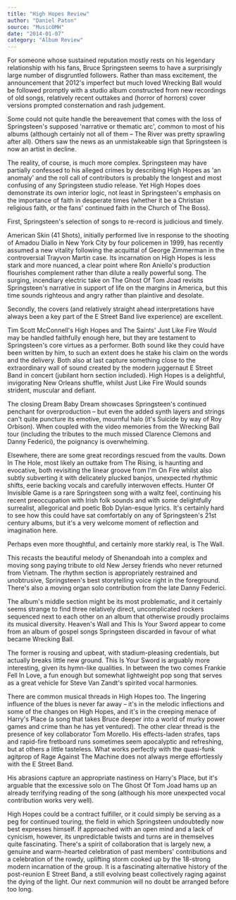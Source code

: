 ```yaml
---
title: "High Hopes Review"
author: "Daniel Paton"
source: "MusicOMH"
date: "2014-01-07"
category: "Album Review"
---
```


For someone whose sustained reputation mostly rests on his legendary relationship with his fans, Bruce Springsteen seems to have a surprisingly large number of disgruntled followers. Rather than mass excitement, the announcement that 2012's imperfect but much loved Wrecking Ball would be followed promptly with a studio album constructed from new recordings of old songs, relatively recent outtakes and (horror of horrors) cover versions prompted consternation and rash judgement.

Some could not quite handle the bereavement that comes with the loss of Springsteen's supposed 'narrative or thematic arc', common to most of his albums (although certainly not all of them – The River was pretty sprawling after all). Others saw the news as an unmistakeable sign that Springsteen is now an artist in decline.

The reality, of course, is much more complex. Springsteen may have partially confessed to his alleged crimes by describing High Hopes as 'an anomaly' and the roll call of contributors is probably the longest and most confusing of any Springsteen studio release. Yet High Hopes does demonstrate its own interior logic, not least in Springsteen's emphasis on the importance of faith in desperate times (whether it be a Christian religious faith, or the fans' continued faith in the Church of The Boss).

First, Springsteen's selection of songs to re-record is judicious and timely.

American Skin (41 Shots), initially performed live in response to the shooting of Amadou Diallo in New York City by four policemen in 1999, has recently assumed a new vitality following the acquittal of George Zimmerman in the controversial Trayvon Martin case. Its incarnation on High Hopes is less stark and more nuanced, a clear point where Ron Aniello's production flourishes complement rather than dilute a really powerful song. The surging, incendiary electric take on The Ghost Of Tom Joad revisits Springsteen's narrative in support of life on the margins in America, but this time sounds righteous and angry rather than plaintive and desolate.

Secondly, the covers (and relatively straight ahead interpretations have always been a key part of the E Street Band live experience) are excellent.

Tim Scott McConnell's High Hopes and The Saints' Just Like Fire Would may be handled faithfully enough here, but they are testament to Springsteen's core virtues as a performer. Both sound like they could have been written by him, to such an extent does he stake his claim on the words and the delivery. Both also at last capture something close to the extraordinary wall of sound created by the modern juggernaut E Street Band in concert (jubilant horn section included). High Hopes is a delightful, invigorating New Orleans shuffle, whilst Just Like Fire Would sounds strident, muscular and defiant.

The closing Dream Baby Dream showcases Springsteen's continued penchant for overproduction – but even the added synth layers and strings can't quite puncture its emotive, mournful halo (it's Suicide by way of Roy Orbison). When coupled with the video memories from the Wrecking Ball tour (including the tributes to the much missed Clarence Clemons and Danny Federici), the poignancy is overwhelming.

Elsewhere, there are some great recordings rescued from the vaults. Down In The Hole, most likely an outtake from The Rising, is haunting and evocative, both revisiting the linear groove from I'm On Fire whilst also subtly subverting it with delicately plucked banjos, unexpected rhythmic shifts, eerie backing vocals and carefully interwoven effects. Hunter Of Invisible Game is a rare Springsteen song with a waltz feel, continuing his recent preoccupation with Irish folk sounds and with some delightfully surrealist, allegorical and poetic Bob Dylan-esque lyrics. It's certainly hard to see how this could have sat comfortably on any of Springsteen's 21st century albums, but it's a very welcome moment of reflection and imagination here.

Perhaps even more thoughtful, and certainly more starkly real, is The Wall.

This recasts the beautiful melody of Shenandoah into a complex and moving song paying tribute to old New Jersey friends who never returned from Vietnam. The rhythm section is appropriately restrained and unobtrusive, Springsteen's best storytelling voice right in the foreground. There's also a moving organ solo contribution from the late Danny Federici.

The album's middle section might be its most problematic, and it certainly seems strange to find three relatively direct, uncomplicated rockers sequenced next to each other on an album that otherwise proudly proclaims its musical diversity. Heaven's Wall and This Is Your Sword appear to come from an album of gospel songs Springsteen discarded in favour of what became Wrecking Ball.

The former is rousing and upbeat, with stadium-pleasing credentials, but actually breaks little new ground. This Is Your Sword is arguably more interesting, given its hymn-like qualities. In between the two comes Frankie Fell In Love, a fun enough but somewhat lightweight pop song that serves as a great vehicle for Steve Van Zandt's spirited vocal harmonies.

There are common musical threads in High Hopes too. The lingering influence of the blues is never far away – it's in the melodic inflections and some of the changes on High Hopes, and it's in the creeping menace of Harry's Place (a song that takes Bruce deeper into a world of murky power games and crime than he has yet ventured). The other clear thread is the presence of key collaborator Tom Morello. His effects-laden strafes, taps and rapid-fire fretboard runs sometimes seem apocalyptic and refreshing, but at others a little tasteless. What works perfectly with the quasi-funk agitprop of Rage Against The Machine does not always merge effortlessly with the E Street Band.

His abrasions capture an appropriate nastiness on Harry's Place, but it's arguable that the excessive solo on The Ghost Of Tom Joad hams up an already terrifying reading of the song (although his more unexpected vocal contribution works very well).

High Hopes could be a contract fulfiller, or it could simply be serving as a peg for continued touring, the field in which Springsteen undoubtedly now best expresses himself. If approached with an open mind and a lack of cynicism, however, its unpredictable twists and turns are in themselves quite fascinating. There's a spirit of collaboration that is largely new, a genuine and warm-hearted celebration of past members' contributions and a celebration of the rowdy, uplifting storm cooked up by the 18-strong modern incarnation of the group. It is a fascinating alternative history of the post-reunion E Street Band, a still evolving beast collectively raging against the dying of the light. Our next communion will no doubt be arranged before too long.
